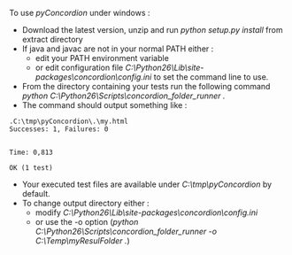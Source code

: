 To use _pyConcordion_ under windows :
  * Download the latest version, unzip and run _python setup.py install_ from extract directory
  * If java and javac are not in your normal PATH either :
    * edit your PATH environment variable
    * or edit configuration file _C:\Python26\Lib\site-packages\concordion\config.ini_ to set the command line to use.
  * From the directory containing your tests run the following command _python C:\Python26\Scripts\concordion\_folder\_runner ._
  * The command should output something like :
```
.C:\tmp\pyConcordion\.\my.html
Successes: 1, Failures: 0


Time: 0,813

OK (1 test)
```
  * Your executed test files are available under _C:\tmp\pyConcordion_ by default.
  * To change output directory either :
    * modify _C:\Python26\Lib\site-packages\concordion\config.ini_
    * or use the -o option (_python C:\Python26\Scripts\concordion\_folder\_runner -o C:\Temp\myResulFolder ._)